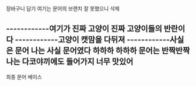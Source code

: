 장바구니 담기
여기는 문어의 브랜치
잘 못했으니 삭제

------------여기가 진짜 고양이
진짜 고양이들의 반란이다
------------고양이
캣맘을 다뒤져
------------사실은 문어
나는 사실 문어였다 하하하
하하하 
문어는 반짝반짝
나는 다코야끼에도 들어가지 너무 맛있어
----------------
최종 문어 베이스



